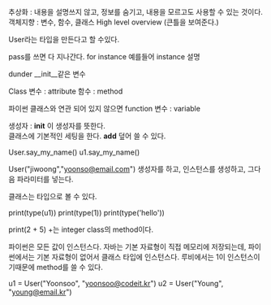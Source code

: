 추상화 : 내용을 설명쓰지 않고, 정보를 숨기고, 내용을 모르고도 사용할 수 있는 것이다.
객체지향 : 변수, 함수, 클래스
High level overview (큰틀을 보여준다.)

User라는 타입을 만든다고 할 수있다.

pass를 쓰면 다 지나간다.
for instance 예를들어 instance 설명

dunder __init__같은 변수

Class 
변수 : attribute
함수 : method

파이썬 클래스와 연관 되어 있지 않으면 function
변수 : variable

생성자 : __init__ 이 생성자를 뜻한다.  
클래스에 기본적인 세팅을 한다.
__add__ 덮어 쓸 수 있다.

User.say_my_name()
u1.say_my_name()

User("jiwoong","yoonso@email.com") 생성자를 하고, 인스턴스를 생성하고, 그다음 파라미터를 넣는다.

클래스는 타입으로 볼 수 있다.

print(type(u1))
print(type(1))
print(type('hello'))

print(2 + 5) +는 integer class의 method이다. 


파이썬은 모든 값이 인스턴스다.
자바는 기본 자료형이 직접 메모리에 저장되는데, 파이썬에서는 기본 자료형이 없어서 클래스 타입에 인스턴스다. 
루비에서는 1이 인스턴스이기때문에 method를 쓸 수 있다.

u1 = User("Yoonsoo", "yoonsoo@codeit.kr")
u2 = User("Young", "young@email.kr")